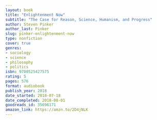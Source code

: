 ```yaml
---
layout: book
title: "Enlightenment Now"
subtitle: "The Case for Reason, Science, Humanism, and Progress"
author: Steven Pinker
author_last: Pinker
slug: pinker-enlightenment-now
type: nonfiction
cover: true
genres:
- sociology
- science
- philosophy
- politics
isbn: 9780525427575
rating: 5
pages: 576
format: audiobook
publish_year: 2018
date_started: 2018-07-18
date_completed: 2018-08-01
goodreads_id: 35696171
amazon_link: https://amzn.to/2D4jNLK
---
```

